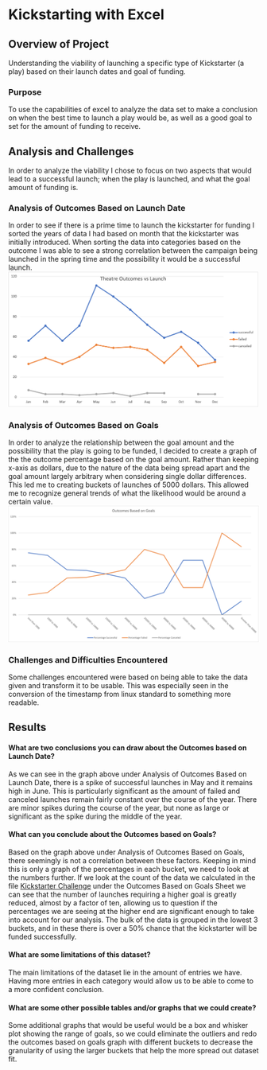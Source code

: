 # Kickstarting with Excel

## Overview of Project
Understanding the viability of launching a specific type of Kickstarter (a play) based on their launch dates and goal of funding. 

### Purpose
To use the capabilities of excel to analyze the data set to make a conclusion on when the best time to launch a play would be, as well as a good goal to set for the amount of funding to receive. 

## Analysis and Challenges
In order to analyze the viability I chose to focus on two aspects that would lead to a successful launch; when the play is launched, and what the goal amount of funding is. 

### Analysis of Outcomes Based on Launch Date
In order to see if there is a prime time to launch the kickstarter for funding I sorted the years of data I had based on month that the kickstarter was initially introduced. When sorting the data into categories based on the outcome I was able to see a strong correlation between the campaign being launched in the spring time and the possibility it would be a successful launch. 
![image_name](./resources/Theater_Outcomes_vs_Launch.png)

### Analysis of Outcomes Based on Goals
In order to analyze the relationship between the goal amount and the possibility that the play is going to be funded, I decided to create a graph of the the outcome percentage based on the goal amount. Rather than keeping x-axis as dollars, due to the nature of the data being spread apart and the goal amount largely arbitrary when considering single dollar differences. This led me to creating buckets of launches of 5000 dollars. This allowed me to recognize general trends of what the likelihood would be around a certain value.
![image_name](./resources/Outcomes_vs_Goals.png)

### Challenges and Difficulties Encountered
Some challenges encountered were based on being able to take the data given and transform it to be usable. This was especially seen in the conversion of the timestamp from linux standard to something more readable. 

## Results
#### What are two conclusions you can draw about the Outcomes based on Launch Date?

As we can see in the graph above under Analysis of Outcomes Based on Launch Date, there is a spike of successful launches in May and it remains high in June. This is particularly significant as the amount of failed and canceled launches remain fairly constant over the course of the year. There are minor spikes during the course of the year, but none as large or significant as the spike during the middle of the year.

#### What can you conclude about the Outcomes based on Goals?

Based on the graph above under Analysis of Outcomes Based on Goals, there seemingly is not a correlation between these factors. Keeping in mind this is only a graph of the percentages in each bucket, we need to look at the numbers further. If we look at the count of the data we calculated in the file [Kickstarter Challenge](Kickstarter_Challenge.xlxs) under the Outcomes Based on Goals Sheet we can see that the number of launches requiring a higher goal is greatly reduced, almost by a factor of ten, allowing us to question if the percentages we are seeing at the higher end are significant enough to take into account for our analysis. The bulk of the data is grouped in the lowest 3 buckets, and in these there is over a 50% chance that the kickstarter will be funded successfully.

#### What are some limitations of this dataset?

The main limitations of the dataset lie in the amount of entries we have. Having more entries in each category would allow us to be able to come to a more confident conclusion.

#### What are some other possible tables and/or graphs that we could create?

Some additional graphs that would be useful would be a box and whisker plot showing the range of goals, so we could eliminate the outliers and redo the outcomes based on goals graph with different buckets to decrease the granularity of using the larger buckets that help the more spread out dataset fit. 

